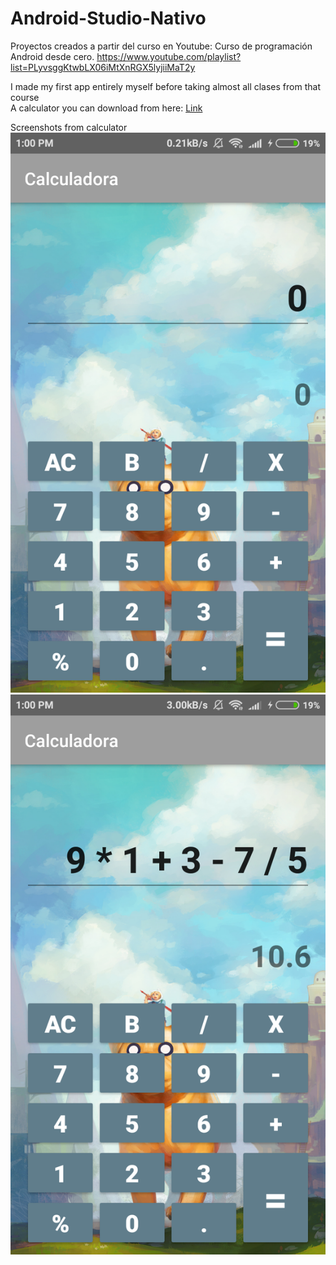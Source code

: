 # Android-Studio-Nativo
Proyectos creados a partir del curso en Youtube: Curso de programación Android desde cero. https://www.youtube.com/playlist?list=PLyvsggKtwbLX06iMtXnRGX5lyjiiMaT2y

I made my first app entirely myself before taking almost all clases from that course  
A calculator you can download from here: [Link](https://github.com/FelixJMaxwell/Android-Studio-Nativo/raw/master/Calculadora/calculadora.apk)

Screenshots from calculator
![imagen_1](https://raw.githubusercontent.com/FelixJMaxwell/Android-Studio-Nativo/master/Calculadora/Screenshot_1.png)
![imagem_2](https://raw.githubusercontent.com/FelixJMaxwell/Android-Studio-Nativo/master/Calculadora/Screenshot_2.png)

